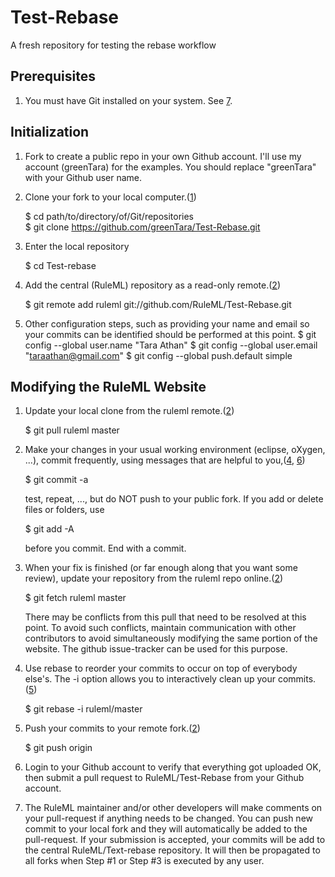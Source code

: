 Test-Rebase
===========

A fresh repository for testing the rebase workflow

Prerequisites
-------------
1. You must have Git installed on your system. See [7].
   
Initialization
--------------
1. Fork to create a public repo in your own Github account. 
I'll use my account (greenTara) for the examples. 
You should replace "greenTara" with your Github user name.

2. Clone your fork to your local computer.([1])

    $ cd path/to/directory/of/Git/repositories  
    $ git clone https://github.com/greenTara/Test-Rebase.git
    
3. Enter the local repository

    $ cd Test-rebase

3. Add the central (RuleML) repository as a read-only remote.([2])

    $ git remote add ruleml git://github.com/RuleML/Test-Rebase.git
    
4. Other configuration steps, such as providing your name and email so your commits can be identified
   should be performed at this point.
    $ git config --global user.name "Tara Athan"
    $ git config --global user.email "taraathan@gmail.com"
    $ git config --global push.default simple

Modifying the RuleML Website
----------------------------
1. Update your local clone from the ruleml remote.([2])
    
    $ git pull ruleml master
        
2. Make your changes in your usual working environment (eclipse, oXygen, ...),
   commit frequently, using messages that are helpful to you,([4], [6]) 
       
    $ git commit -a

    test, repeat, ..., but do NOT push to your public fork. 
    If you add or delete files or folders, use

    $ git add -A
    
    before you commit. End with a commit.
   
3. When your fix is finished (or far enough along that you want some review), 
  update your repository from the ruleml repo online.([2]) 

    $ git fetch ruleml master

    There may be conflicts from this pull that need to be resolved at this point.
    To avoid such conflicts, maintain communication with other contributors to avoid
    simultaneously modifying the same portion of the website.
    The github issue-tracker can be used for this purpose.

4. Use rebase to reorder your commits to occur on top of everybody else's. 
   The -i option allows you to interactively clean up your commits.([5])

    $ git rebase -i ruleml/master
    
5. Push your commits to your remote fork.([2])

    $ git push origin
    
6. Login to your Github account to verify that everything got uploaded OK, then
submit a pull request to RuleML/Test-Rebase from your Github account.

7. The RuleML maintainer and/or other developers will make comments on your pull-request if 
anything needs to be changed.
You can push new commit to your local fork and they will automatically be added to the pull-request.
If your submission is accepted, your commits will be add to the central RuleML/Text-rebase repository.
It will then be propagated to all forks when Step #1 or Step #3 is 
executed by any user.

[1]:http://git-scm.com/book/en/Git-Basics-Getting-a-Git-Repository
[2]:http://git-scm.com/book/en/Git-Basics-Working-with-Remotes
[4]:http://git-scm.com/book/en/Git-Basics-Recording-Changes-to-the-Repository
[5]:http://git-scm.com/book/en/Git-Branching-Rebasing
[6]:http://git-scm.com/book/en/Getting-Started-Git-Basics
[7]:http://git-scm.com/book/en/Getting-Started-Installing-Git
